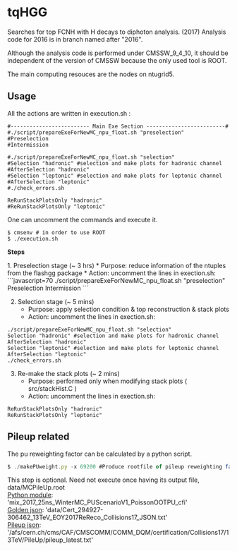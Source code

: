# tqHGG

Searches for top FCNH with H decays to diphoton analysis. (2017)
Analysis code for 2016 is in branch named after "2016".

Although the analysis code is performed under CMSSW_9_4_10,
it should be independent of the version of CMSSW because the only used tool is ROOT.

The main computing resouces are the nodes on ntugrid5.

## Usage
All the actions are written in execution.sh :
```javascript=69
#------------------------- Main Exe Section -------------------------#
#./script/prepareExeForNewMC_npu_float.sh "preselection"
#Preselection
#Intermission

#./script/prepareExeForNewMC_npu_float.sh "selection"
#Selection "hadronic" #selection and make plots for hadronic channel
#AfterSelection "hadronic" 
#Selection "leptonic" #selection and make plots for leptonic channel
#AfterSelection "leptonic" 
#./check_errors.sh

ReRunStackPlotsOnly "hadronic"
#ReRunStackPlotsOnly "leptonic"
```

One can uncomment the commands and execute it.
```javascript=
$ cmsenv # in order to use ROOT
$ ./execution.sh
```

<p><b>Steps</b></p>
1. Preselection stage (~ 3 hrs)
    * Purpose: reduce information of the ntuples from the flashgg package
    * Action: uncomment the lines in exection.sh:
```javascript=70
./script/prepareExeForNewMC_npu_float.sh "preselection"
Preselection
Intermission
```

2. Selection stage (~ 5 mins)
    * Purpose: apply selection condition & top reconstruction & stack plots
    * Action: uncomment the lines in exection.sh:
```javascript=74
./script/prepareExeForNewMC_npu_float.sh "selection"
Selection "hadronic" #selection and make plots for hadronic channel
AfterSelection "hadronic" 
Selection "leptonic" #selection and make plots for leptonic channel
AfterSelection "leptonic" 
./check_errors.sh
```

3. Re-make the stack plots (~ 2 mins)
    * Purpose: performed only when modifying stack plots ( src/stackHist.C )
    * Action: uncomment the lines in exection.sh:
```javascript=81
ReRunStackPlotsOnly "hadronic"
ReRunStackPlotsOnly "leptonic"
```


## Pileup related
The pu reweighting factor can be calculated by a python script.
```javascript
$ ./makePUweight.py -x 69200 #Produce rootfile of pileup reweighting factor (~ 5 mins)
```

This step is optional. Need not execute once having its output file, data/MCPileUp.root<br />
[Python module](https://github.com/cms-sw/cmssw/tree/master/SimGeneral/MixingModule/python?fbclid=IwAR2ehfE0hR8uaewPro4vQXos5I_IU6O7cyrtefQxTT6bMpyMETCTzpSuK58): 'mix_2017_25ns_WinterMC_PUScenarioV1_PoissonOOTPU_cfi' <br />
[Golden json](https://twiki.cern.ch/twiki/bin/view/CMS/PdmV2017Analysis#13_TeV_pp_runs_ReReco): 'data/Cert_294927-306462_13TeV_EOY2017ReReco_Collisions17_JSON.txt' <br />
[Pileup json](https://twiki.cern.ch/twiki/bin/viewauth/CMS/PileupJSONFileforData#Pileup_JSON_Files_For_Run_II): '/afs/cern.ch/cms/CAF/CMSCOMM/COMM_DQM/certification/Collisions17/13TeV/PileUp/pileup_latest.txt' <br />


